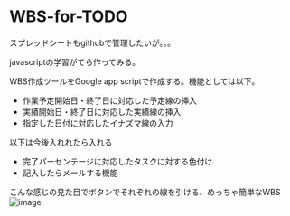 # WBS-for-TODO

スプレッドシートもgithubで管理したいが。。。

javascriptの学習がてら作ってみる。

WBS作成ツールをGoogle app scriptで作成する。機能としては以下。

- 作業予定開始日・終了日に対応した予定線の挿入
- 実績開始日・終了日に対応した実績線の挿入
- 指定した日付に対応したイナズマ線の入力

以下は今後入れれたら入れる
- 完了パーセンテージに対応したタスクに対する色付け
- 記入したらメールする機能

こんな感じの見た目でボタンでそれぞれの線を引ける、めっちゃ簡単なWBS
![image](https://github.com/user-attachments/assets/b9c818af-91df-465f-97b9-6bfdbd97f66a)

